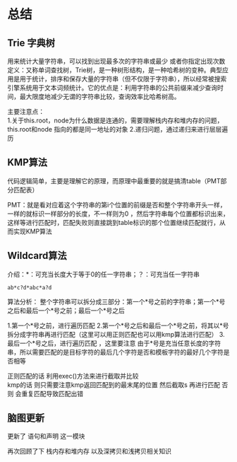 # 总结
## Trie 字典树

用来统计大量字符串，可以找到出现最多次的字符串或最少 或者你指定出现次数  
定义：又称单词查找树，Trie树，是一种树形结构，是一种哈希树的变种。典型应用是用于统计，排序和保存大量的字符串（但不仅限于字符串），所以经常被搜索引擎系统用于文本词频统计。它的优点是：利用字符串的公共前缀来减少查询时间，最大限度地减少无谓的字符串比较，查询效率比哈希树高。

主要注意点：  
1.关于this.root，node为什么数据是连通的，需要理解栈内存和堆内存的问题，this.root和node 指向的都是同一地址的对象
2.递归问题，通过递归来进行层层遍历

## KMP算法

代码逻辑简单，主要是理解它的原理，而原理中最重要的就是搞清table（PMT部分匹配表）

PMT：就是看对应着这个字符串的第i个位置的前缀是否和整个字符串开头一样，一样的就标识一样部分的长度，不一样则为0 ，然后字符串每个位置都标识出来，这样等进行匹配时，匹配失败则直接跳到table标识的那个位置继续匹配就行，从而实现KMP算法

## Wildcard算法

介绍：*：可充当长度大于等于0的任一字符串；？：可充当任一字符串  
```javasScript
ab*c?d*abc*a?d
```  
算法分析： 整个字符串可以拆分成三部分：第一个\*号之前的字符串；第一个\*号之后和最后一个\*号之前；最后一个\*号之后

1.第一个\*号之前，进行遍历匹配
2.第一个\*号之后和最后一个\*号之前，将其以\*号拆分成字符串再进行匹配（这里可以用正则匹配也可以用kmp算法进行匹配）
3.最后一个\*号之后，进行遍历匹配 ，这里要注意 由于\*号是充当任意长度的字符串，所以需要匹配的是目标字符的最后几个字符是否和模板字符的最好几个字符是否相等  

正则匹配的话 利用exec()方法来进行截取并比较  
kmp的话 则只需要注意kmp返回匹配到的最末尾的位置 然后截取s 再进行匹配 否则 会重复匹配导致匹配出错

## 脑图更新

更新了 语句和声明 这一模块   

再次回顾了下 栈内存和堆内存 以及深拷贝和浅拷贝相关知识  
